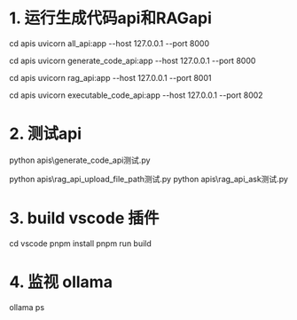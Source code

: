 # 1. 运行生成代码api和RAGapi

cd apis
uvicorn all_api:app --host 127.0.0.1 --port 8000

cd apis
uvicorn generate_code_api:app --host 127.0.0.1 --port 8000

cd apis
uvicorn rag_api:app --host 127.0.0.1 --port 8001

cd apis
uvicorn executable_code_api:app --host 127.0.0.1 --port 8002

# 2. 测试api

python apis\generate_code_api测试.py

python apis\rag_api_upload_file_path测试.py
python apis\rag_api_ask测试.py

# 3. build vscode 插件

cd vscode
pnpm install
pnpm run build

# 4. 监视 ollama

ollama ps
